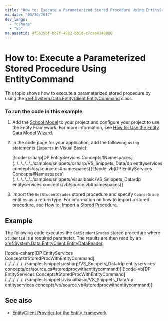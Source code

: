 ```yaml
---
title: "How to: Execute a Parameterized Stored Procedure Using EntityCommand"
ms.date: "03/30/2017"
dev_langs: 
  - "csharp"
  - "vb"
ms.assetid: 4f5639bf-bb7f-4982-bb1d-c7caa4348888
---
```

# How to: Execute a Parameterized Stored Procedure Using EntityCommand
This topic shows how to execute a parameterized stored procedure by using the <xref:System.Data.EntityClient.EntityCommand> class.  
  
### To run the code in this example  
  
1. Add the [School Model](/previous-versions/dotnet/netframework-4.0/bb896300(v=vs.100)) to your project and configure your project to use the Entity Framework. For more information, see [How to: Use the Entity Data Model Wizard](/previous-versions/dotnet/netframework-4.0/bb738677(v=vs.100)).  
  
2. In the code page for your application, add the following `using` statements (`Imports` in Visual Basic):  
  
     [!code-csharp[DP EntityServices Concepts#Namespaces](../../../../../samples/snippets/csharp/VS_Snippets_Data/dp entityservices concepts/cs/source.cs#namespaces)]
     [!code-vb[DP EntityServices Concepts#Namespaces](../../../../../samples/snippets/visualbasic/VS_Snippets_Data/dp entityservices concepts/vb/source.vb#namespaces)]  
  
3. Import the `GetStudentGrades` stored procedure and specify `CourseGrade` entities as a return type. For information on how to import a stored procedure, see [How to: Import a Stored Procedure](/previous-versions/dotnet/netframework-4.0/bb896231(v=vs.100)).  
  
## Example  
 The following code executes the `GetStudentGrades` stored procedure where `StudentId` is a required parameter. The results are then read by an <xref:System.Data.EntityClient.EntityDataReader>.  
  
 [!code-csharp[DP EntityServices Concepts#StoredProcWithEntityCommand](../../../../../samples/snippets/csharp/VS_Snippets_Data/dp entityservices concepts/cs/source.cs#storedprocwithentitycommand)]
 [!code-vb[DP EntityServices Concepts#StoredProcWithEntityCommand](../../../../../samples/snippets/visualbasic/VS_Snippets_Data/dp entityservices concepts/vb/source.vb#storedprocwithentitycommand)]  
  
## See also

- [EntityClient Provider for the Entity Framework](entityclient-provider-for-the-entity-framework.md)

